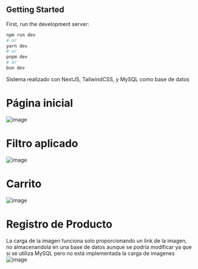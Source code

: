## Getting Started

First, run the development server:

```bash
npm run dev
# or
yarn dev
# or
pnpm dev
# or
bun dev
```
Sistema realizado con NextJS, TailwindCSS, y MySQL como base de datos
# Página inicial
![image](https://github.com/user-attachments/assets/4a914db8-8c21-4d73-bcd3-da09da7d36f1)

# Filtro aplicado
![image](https://github.com/user-attachments/assets/2beaa3c2-9046-4359-a5c8-bed07642809c)

# Carrito
![image](https://github.com/user-attachments/assets/a6417413-e588-4fbe-b5bd-45d0ff8c3a22)

# Registro de Producto
La carga de la imagen funciona solo proporcionando un link de la imagen, no almacenandola en una base de datos aunque se podría modificar ya que si se utiliza MySQL pero no está implementada la carga de imagenes
![image](https://github.com/user-attachments/assets/bbd59938-a736-42d2-b4a1-d70fc38b33e5)
